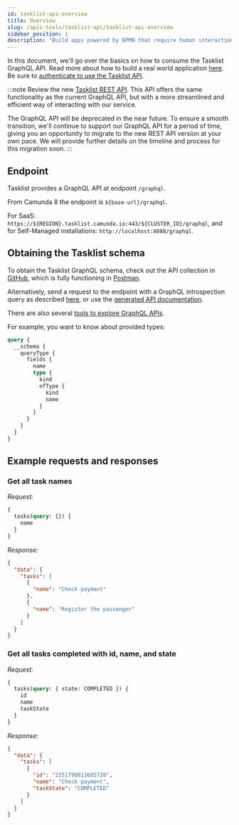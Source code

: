 ```yaml
---
id: tasklist-api-overview
title: Overview
slug: /apis-tools/tasklist-api/tasklist-api-overview
sidebar_position: 1
description: "Build apps powered by BPMN that require human interaction, and make requests."
---
```


In this document, we'll go over the basics on how to consume the Tasklist GraphQL API. Read more about how to build a real world application [here](../tasklist-api-tutorial). Be sure to [authenticate to use the Tasklist API](./tasklist-api-authentication.md).

:::note
Review the new [Tasklist REST API](../tasklist-api-rest/tasklist-api-rest-overview.md). This API offers the same functionality as the current GraphQL API, but with a more streamlined and efficient way of interacting with our service.

The GraphQL API will be deprecated in the near future. To ensure a smooth transition, we'll continue to support our GraphQL API for a period of time, giving you an opportunity to migrate to the new REST API version at your own pace. We will provide further details on the timeline and process for this migration soon.
:::

## Endpoint

Tasklist provides a GraphQL API at endpoint `/graphql`.

From Camunda 8 the endpoint is `${base-url}/graphql`.

For SaaS: `https://${REGION}.tasklist.camunda.io:443/${CLUSTER_ID}/graphql`, and for Self-Managed installations: `http://localhost:8080/graphql`.

## Obtaining the Tasklist schema

To obtain the Tasklist GraphQL schema, check out the API collection in [GitHub](https://github.com/camunda-community-hub/camunda-8-api-postman-collection), which is fully functioning in [Postman](https://www.postman.com/camundateam/workspace/camunda-8-postman/collection/20317927-6394943f-b57c-4c04-acf9-391a8614103b?action=share&creator=11465105).

Alternatively, send a request to the endpoint with a GraphQL introspection query as described [here](https://graphql.org/learn/introspection/), or use the [generated API documentation](/docs/apis-tools/tasklist-api/generated.md).

There are also several [tools to explore GraphQL APIs](https://altair.sirmuel.design).

For example, you want to know about provided types:

```graphql
query {
  __schema {
    queryType {
      fields {
        name
        type {
          kind
          ofType {
            kind
            name
          }
        }
      }
    }
  }
}
```

## Example requests and responses

### Get all task names

_Request:_

```graphql
{
  tasks(query: {}) {
    name
  }
}
```

_Response:_

```json
{
  "data": {
    "tasks": [
      {
        "name": "Check payment"
      },
      {
        "name": "Register the passenger"
      }
    ]
  }
}
```

### Get all tasks completed with id, name, and state

_Request:_

```graphql
{
  tasks(query: { state: COMPLETED }) {
    id
    name
    taskState
  }
}
```

_Response:_

```json
{
  "data": {
    "tasks": [
      {
        "id": "2251799813685728",
        "name": "Check payment",
        "taskState": "COMPLETED"
      }
    ]
  }
}
```
